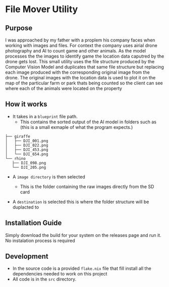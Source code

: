 # File Mover Utility

## Purpose 
I was approached by my father with a proplem his company faces when working with images and files. For context the company uses airial drone photography and AI to count game and other animals. As the model processes the the images to identify game the location data caputred by the drone gets lost. This small utility uses the file structure produced by the Computer Vision Model and duplicates that same file structure but replacing each image produced with the corresponding original image from the drone. The original images with the location data is used to plot it on the map of the particular farm or park thats being counted so the client can see where each of the animals were located on the property

## How it works
- It takes in a `blueprint` file path.
  - This contains the sorted output of the AI model in folders such as (this is a small exmaple of what the program expects.)
 ```
├── giraffe
│   ├── DJI_001.png
│   ├── DJI_022.png
│   ├── DJI_453.png
│   └── DJI_654.png
└── rhino
    ├── DJI_098.png
    └── DJI_205.png
```
- A `image directory` is then selected
  - This is the folder containing the raw images directly from the SD card

- A `destination` is selected this is where the folder structure will be duplacted to

## Installation Guide

Simply download the build for your system on the releases page and run it. No instalation process is required

## Development

- In the source code is a provided `flake.nix` file that fill install all the dependencies needed to work on this project
-  All code is in the `src` directory.
